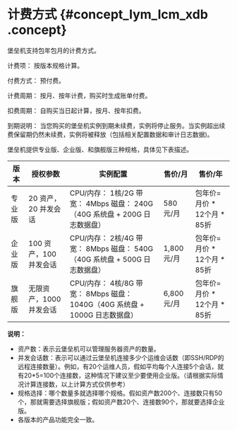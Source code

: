 # 计费方式 {#concept_lym_lcm_xdb .concept}

堡垒机支持包年包月的计费方式。

计费项： 按版本规格计算。

付费方式： 预付费。

计费周期： 按月、按年计费，购买时生成账单付费。

扣费周期： 自购买当日起计算，按月、按年扣费。

到期说明： 当您购买的堡垒机实例到期未续费，实例将停止服务。当实例超出续费保留期仍然未续费，实例将被释放（包括相关配置数据和审计日志数据\)。

堡垒机提供专业版、企业版、和旗舰版三种规格，具体见下表描述。

|版本|授权参数|实例配置|售价/月|售价/年|
|--|----|----|----|----|
|专业版|20 资产，20 并发会话|CPU/内存： 1核/2G 带宽： 4Mbps 磁盘： 240G（40G 系统盘 + 200G 日志数据盘）|580 元/月|包年价=月价 \* 12个月 \* 85折|
|企业版|100 资产，100 并发会话|CPU/内存： 2核/4G 带宽： 8Mbps 磁盘： 540G （40G 系统盘 + 500G 日志数据盘）|1,800 元/月|包年价=月价 \* 12个月 \* 85折|
|旗舰版|无限资产，1000 并发会话|CPU/内存： 4核/8G 带宽： 8Mbps 磁盘： 1040G（40G 系统盘 + 1000G 日志数据盘）|6,800 元/月|包年价=月价 \* 12个月 \* 85折|

**说明：** 

-   资产数：表示云堡垒机可以管理服务器资产的数量。
-   并发会话数：表示可以通过云堡垒机连接多少个运维会话数（即SSH/RDP的远程连接数量）。例如，有20个运维人员，假如平均每个人连接5个会话，就有20\*5=100个连接数，这种情况下建议至少要使用企业版。（请根据实际情况计算连接数，以上计算方式仅供参考）
-   规格选择：哪个数量多就选择哪个规格。假如资产数200个、连接数只有50个，那就需要选择旗舰版；假如资产数20个、连接数90个，那就要选择企业版。
-   各版本的产品功能完全一致。

